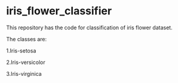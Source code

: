 # iris_flower_classifier

This repository has the code for classification of iris flower dataset.

The classes are:

1.Iris-setosa

2.Iris-versicolor

3.Iris-virginica
